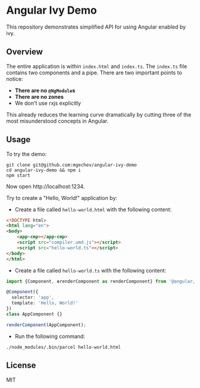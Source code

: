 # Angular Ivy Demo

This repository demonstrates simplified API for using Angular enabled by ivy.

## Overview

The entire application is within `index.html` and `index.ts`. The `index.ts` file contains two components and a pipe. There are two important points to notice:

- **There are no `@NgModule`s**
- **There are no zones**
- We don't use rxjs explicitly

This already reduces the learning curve dramatically by cutting three of the most misunderstood concepts in Angular.

## Usage

To try the demo:

```
git clone git@github.com:mgechev/angular-ivy-demo
cd angular-ivy-demo && npm i
npm start
```

Now open http://localhost:1234.

Try to create a "Hello, World!" application by:

* Create a file called `hello-world.html` with the following content:

```html
<!DOCTYPE html>
<html lang="en">
<body>
    <app-cmp></app-cmp>
    <script src="compiler.umd.js"></script>
    <script src="hello-world.ts"></script>
</body>
</html>
```

* Create a file called `hello-world.ts` with the following content:

```typescript
import {Component, ɵrenderComponent as renderComponent} from '@angular/core';

@Component({
  selector: 'app',
  template: 'Hello, World!'
})
class AppComponent {}

renderComponent(AppComponent);
```

* Run the following command:

```
./node_modules/.bin/parcel hello-world.html
```

## License

MIT

